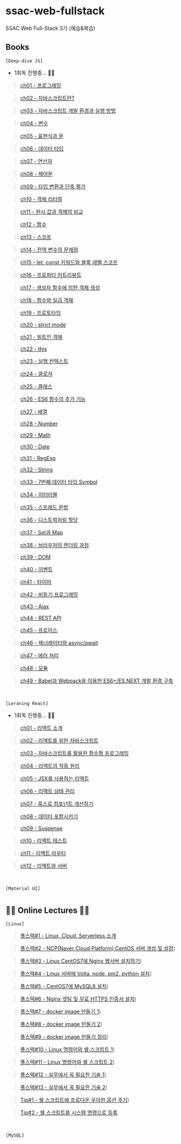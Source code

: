 # ssac-web-fullstack

SSAC Web Full-Stack 3기 (예습&복습)

## Books

`[Deep-dive JS]`

- 1회독 진행중... 🏃‍♂️

> [ch01 - 프로그래밍](https://github.com/ding-co/ssac-web-fullstack/blob/main/Books/Deep-dive/ch01.md)

> [ch02 - 자바스크립트란?](https://github.com/ding-co/ssac-web-fullstack/blob/main/Books/Deep-dive/ch02.md)

> [ch03 - 자바스크립트 개발 환경과 실행 방법](https://github.com/ding-co/ssac-web-fullstack/blob/main/Books/Deep-dive/ch03.md)

> [ch04 - 변수](https://github.com/ding-co/ssac-web-fullstack/blob/main/Books/Deep-dive/ch04.md)

> [ch05 - 표현식과 문](https://github.com/ding-co/ssac-web-fullstack/blob/main/Books/Deep-dive/ch05.md)

> [ch06 - 데이터 타입](https://github.com/ding-co/ssac-web-fullstack/blob/main/Books/Deep-dive/ch06.md)

> [ch07 - 연산자](https://github.com/ding-co/ssac-web-fullstack/blob/main/Books/Deep-dive/ch07.md)

> [ch08 - 제어문](https://github.com/ding-co/ssac-web-fullstack/blob/main/Books/Deep-dive/ch08.md)

> [ch09 - 타입 변환과 단축 평가](https://github.com/ding-co/ssac-web-fullstack/blob/main/Books/Deep-dive/ch09.md)

> [ch10 - 객체 리터럴](https://github.com/ding-co/ssac-web-fullstack/blob/main/Books/Deep-dive/ch10.md)

> [ch11 - 원시 값과 객체의 비교](https://github.com/ding-co/ssac-web-fullstack/blob/main/Books/Deep-dive/ch11.md)

> [ch12 - 함수](https://github.com/ding-co/ssac-web-fullstack/blob/main/Books/Deep-dive/ch12.md)

> [ch13 - 스코프](https://github.com/ding-co/ssac-web-fullstack/blob/main/Books/Deep-dive/ch13.md)

> [ch14 - 전역 변수의 문제점](https://github.com/ding-co/ssac-web-fullstack/blob/main/Books/Deep-dive/ch14.md)

> [ch15 - let, const 키워드와 블록 레벨 스코프](https://github.com/ding-co/ssac-web-fullstack/blob/main/Books/Deep-dive/ch15.md)

> [ch16 - 프로퍼티 어트리뷰트](https://github.com/ding-co/ssac-web-fullstack/blob/main/Books/Deep-dive/ch16.md)

> [ch17 - 생성자 함수에 의한 객체 생성](https://github.com/ding-co/ssac-web-fullstack/blob/main/Books/Deep-dive/ch17.md)

> [ch18 - 함수와 일급 객체](https://github.com/ding-co/ssac-web-fullstack/blob/main/Books/Deep-dive/ch18.md)

> [ch19 - 프로토타입](https://github.com/ding-co/ssac-web-fullstack/blob/main/Books/Deep-dive/ch19.md)

> [ch20 - strict mode](https://github.com/ding-co/ssac-web-fullstack/blob/main/Books/Deep-dive/ch20.md)

> [ch21 - 빌트인 객체](https://github.com/ding-co/ssac-web-fullstack/blob/main/Books/Deep-dive/ch21.md)

> [ch22 - this](https://github.com/ding-co/ssac-web-fullstack/blob/main/Books/Deep-dive/ch22.md)

> [ch23 - 실행 컨텍스트](https://github.com/ding-co/ssac-web-fullstack/blob/main/Books/Deep-dive/ch23.md)

> [ch24 - 클로저](https://github.com/ding-co/ssac-web-fullstack/blob/main/Books/Deep-dive/ch24.md)

> [ch25 - 클래스](https://github.com/ding-co/ssac-web-fullstack/blob/main/Books/Deep-dive/ch25.md)

> [ch26 - ES6 함수의 추가 기능](https://github.com/ding-co/ssac-web-fullstack/blob/main/Books/Deep-dive/ch26.md)

> [ch27 - 배열](https://github.com/ding-co/ssac-web-fullstack/blob/main/Books/Deep-dive/ch27.md)

> [ch28 - Number](https://github.com/ding-co/ssac-web-fullstack/blob/main/Books/Deep-dive/ch28.md)

> [ch29 - Math](https://github.com/ding-co/ssac-web-fullstack/blob/main/Books/Deep-dive/ch29.md)

> [ch30 - Date](https://github.com/ding-co/ssac-web-fullstack/blob/main/Books/Deep-dive/ch30.md)

> [ch31 - RegExp](https://github.com/ding-co/ssac-web-fullstack/blob/main/Books/Deep-dive/ch31.md)

> [ch32 - String](https://github.com/ding-co/ssac-web-fullstack/blob/main/Books/Deep-dive/ch32.md)

> [ch33 - 7번째 데이터 타입 Symbol](https://github.com/ding-co/ssac-web-fullstack/blob/main/Books/Deep-dive/ch33.md)

> [ch34 - 이터러블](https://github.com/ding-co/ssac-web-fullstack/blob/main/Books/Deep-dive/ch34.md)

> [ch35 - 스프레드 문법](https://github.com/ding-co/ssac-web-fullstack/blob/main/Books/Deep-dive/ch35.md)

> [ch36 - 디스트럭처링 할당](https://github.com/ding-co/ssac-web-fullstack/blob/main/Books/Deep-dive/ch36.md)

> [ch37 - Set과 Map](https://github.com/ding-co/ssac-web-fullstack/blob/main/Books/Deep-dive/ch37.md)

> [ch38 - 브라우저의 렌더링 과정](https://github.com/ding-co/ssac-web-fullstack/blob/main/Books/Deep-dive/ch38.md)

> [ch39 - DOM](https://github.com/ding-co/ssac-web-fullstack/blob/main/Books/Deep-dive/ch39.md)

> [ch40 - 이벤트](https://github.com/ding-co/ssac-web-fullstack/blob/main/Books/Deep-dive/ch40.md)

> [ch41 - 타이머](https://github.com/ding-co/ssac-web-fullstack/blob/main/Books/Deep-dive/ch41.md)

> [ch42 - 비동기 프로그래밍](https://github.com/ding-co/ssac-web-fullstack/blob/main/Books/Deep-dive/ch42.md)

> [ch43 - Ajax](https://github.com/ding-co/ssac-web-fullstack/blob/main/Books/Deep-dive/ch43.md)

> [ch44 - REST API](https://github.com/ding-co/ssac-web-fullstack/blob/main/Books/Deep-dive/ch44.md)

> [ch45 - 프로미스](https://github.com/ding-co/ssac-web-fullstack/blob/main/Books/Deep-dive/ch45.md)

> [ch46 - 제너레이터와 async/await](https://github.com/ding-co/ssac-web-fullstack/blob/main/Books/Deep-dive/ch46.md)

> [ch47 - 에러 처리](https://github.com/ding-co/ssac-web-fullstack/blob/main/Books/Deep-dive/ch47.md)

> [ch48 - 모듈](https://github.com/ding-co/ssac-web-fullstack/blob/main/Books/Deep-dive/ch48.md)

> [ch49 - Babel과 Webpack을 이용한 ES6+/ES.NEXT 개발 환경 구축](https://github.com/ding-co/ssac-web-fullstack/blob/main/Books/Deep-dive/ch49.md)

<br/>

`[Leraning React]`

- 1회독 진행중... 🏃‍♂️

> [ch01 - 리액트 소개](https://github.com/ding-co/ssac-web-fullstack/blob/main/Books/Learning-react/ch01.md)

> [ch02 - 리액트를 위한 자바스크립트](https://github.com/ding-co/ssac-web-fullstack/blob/main/Books/Learning-react/ch02.md)

> [ch03 - 자바스크립트를 활용한 함수형 프로그래밍](https://github.com/ding-co/ssac-web-fullstack/blob/main/Books/Learning-react/ch03.md)

> [ch04 - 리액트의 작동 원리](https://github.com/ding-co/ssac-web-fullstack/blob/main/Books/Learning-react/ch04.md)

> [ch05 - JSX를 사용하는 리액트](https://github.com/ding-co/ssac-web-fullstack/blob/main/Books/Learning-react/ch05.md)

> [ch06 - 리액트 상태 관리](https://github.com/ding-co/ssac-web-fullstack/blob/main/Books/Learning-react/ch06.md)

> [ch07 - 훅스로 컴포넌트 개선하기](https://github.com/ding-co/ssac-web-fullstack/blob/main/Books/Learning-react/ch07.md)

> [ch08 - 데이터 포함시키기](https://github.com/ding-co/ssac-web-fullstack/blob/main/Books/Learning-react/ch08.md)

> [ch09 - Suspense](https://github.com/ding-co/ssac-web-fullstack/blob/main/Books/Learning-react/ch09.md)

> [ch10 - 리액트 테스트](https://github.com/ding-co/ssac-web-fullstack/blob/main/Books/Learning-react/ch10.md)

> [ch11 - 리액트 라우터](https://github.com/ding-co/ssac-web-fullstack/blob/main/Books/Learning-react/ch11.md)

> [ch12 - 리액트와 서버](https://github.com/ding-co/ssac-web-fullstack/blob/main/Books/Learning-react/ch12.md)

<br/>

`[Material UI]`

#

## 🚴‍♀️ Online Lectures 🚴‍♀️

`[Linux]`

> [풀스택#1 - Linux, Cloud, Serverless 소개](https://github.com/ding-co/ssac-web-fullstack/blob/main/Note/Linux/Linux-full-stack/Linux-full-stack01.md)

> [풀스택#2 - NCP(Naver Cloud Platform) CentOS 서버 생성 및 설정](https://github.com/ding-co/ssac-web-fullstack/blob/main/Note/Linux/Linux-full-stack/Linux-full-stack02.md))

> [풀스택#3 - Linux CentOS7에 Nginx 웹서버 설치하기](https://github.com/ding-co/ssac-web-fullstack/blob/main/Note/Linux/Linux-full-stack/Linux-full-stack03.md))

> [풀스택#4 - Linux 서버에 Volta, node, pm2, python 설치](https://github.com/ding-co/ssac-web-fullstack/blob/main/Note/Linux/Linux-full-stack/Linux-full-stack04.md))

> [풀스택#5 - CentOS7에 MySQL8 설치](https://github.com/ding-co/ssac-web-fullstack/blob/main/Note/Linux/Linux-full-stack/Linux-full-stack05.md))

> [풀스택#6 - Nginx 셋팅 및 무료 HTTPS 인증서 설치](https://github.com/ding-co/ssac-web-fullstack/blob/main/Note/Linux/Linux-full-stack/Linux-full-stack06.md))

> [풀스택#7 - docker image 만들기 1](https://github.com/ding-co/ssac-web-fullstack/blob/main/Note/Linux/Linux-full-stack/Linux-full-stack07.md))

> [풀스택#8 - docker image 만들기 2](https://github.com/ding-co/ssac-web-fullstack/blob/main/Note/Linux/Linux-full-stack/Linux-full-stack08.md))

> [풀스택#9 - docker image 만들기 정리](https://github.com/ding-co/ssac-web-fullstack/blob/main/Note/Linux/Linux-full-stack/Linux-full-stack09.md))

> [풀스택#10 - Linux 명령어와 쉘 스크립트 1](https://github.com/ding-co/ssac-web-fullstack/blob/main/Note/Linux/Linux-full-stack/Linux-full-stack10.md))

> [풀스택#11 - Linux 명령어와 쉘 스크립트 2](https://github.com/ding-co/ssac-web-fullstack/blob/main/Note/Linux/Linux-full-stack/Linux-full-stack11.md))

> [풀스택#12 - 실무에서 꼭 필요한 기술 1](https://github.com/ding-co/ssac-web-fullstack/blob/main/Note/Linux/Linux-full-stack/Linux-full-stack12.md))

> [풀스택#13 - 실무에서 꼭 필요한 기술 2](https://github.com/ding-co/ssac-web-fullstack/blob/main/Note/Linux/Linux-full-stack/Linux-full-stack13.md))

> [Tip#1 - 쉘 스크립트에 프로다운 우아한 옵션 주기](https://github.com/ding-co/ssac-web-fullstack/blob/main/Note/Linux/Linux-tip/Linux-tip01.md))

> [Tip#2 - 쉘 스크립트를 시스템 명령으로 등록](https://github.com/ding-co/ssac-web-fullstack/blob/main/Note/Linux/Linux-tip/Linux-tip02.md)

<br/>

`[MySQL]`
